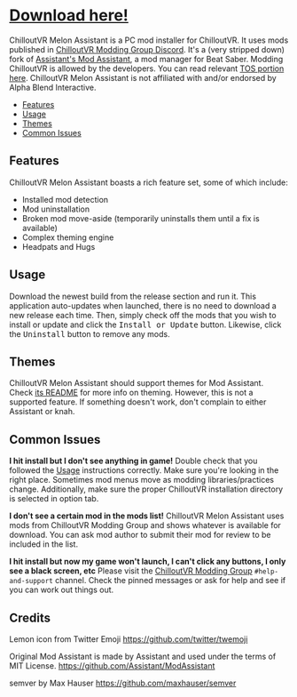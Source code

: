 # [Download here!](https://github.com/knah/CVRMelonAssistant/releases/latest)

ChilloutVR Melon Assistant is a PC mod installer for ChilloutVR. It uses mods published in [ChilloutVR Modding Group Discord](https://discord.gg/cvrmg).
It's a (very stripped down) fork of [Assistant's Mod Assistant](https://github.com/Assistant/ModAssistant), a mod manager for Beat Saber.
Modding ChilloutVR is allowed by the developers. You can read relevant [TOS portion here](https://docs.abinteractive.net/official/legal/tos/#7-modding-our-games).
ChilloutVR Melon Assistant is not affiliated with and/or endorsed by Alpha Blend Interactive.

* [Features](#Features)
* [Usage](#Usage)
* [Themes](#Themes)
* [Common Issues](#Common-Issues)

## Features

ChilloutVR Melon Assistant boasts a rich feature set, some of which include:
* Installed mod detection
* Mod uninstallation
* Broken mod move-aside (temporarily uninstalls them until a fix is available)
* Complex theming engine
* Headpats and Hugs

## Usage
Download the newest build from the release section and run it. This application auto-updates when launched, there is no need to download a new release each time.
Then, simply check off the mods that you wish to install or update and click the <kbd>Install or Update</kbd> button. Likewise, click the <kbd>Uninstall</kbd> button to remove any mods.


## Themes
ChilloutVR Melon Assistant should support themes for Mod Assistant. Check [its README](https://github.com/Assistant/ModAssistant#themes) for more info on theming.
However, this is not a supported feature. If something doesn't work, don't complain to either Assistant or knah.

## Common Issues
**I hit install but I don't see anything in game!**
  Double check that you followed the [Usage](#usage) instructions correctly.
  Make sure you're looking in the right place. Sometimes mod menus move as modding libraries/practices change.
  Additionally, make sure the proper ChilloutVR installation directory is selected in option tab.

**I don't see a certain mod in the mods list!**
  ChilloutVR Melon Assistant uses mods from ChilloutVR Modding Group and shows whatever is available for download.
  You can ask mod author to submit their mod for review to be included in the list.

**I hit install but now my game won't launch, I can't click any buttons, I only see a black screen, etc**
  Please visit the [ChilloutVR Modding Group](https://discord.gg/cvrmg) `#help-and-support` channel. Check the pinned messages or ask for help and see if you can work out things out.

## Credits
Lemon icon from Twitter Emoji
https://github.com/twitter/twemoji

Original Mod Assistant is made by Assistant and used under the terms of MIT License.
https://github.com/Assistant/ModAssistant

semver by Max Hauser
https://github.com/maxhauser/semver
